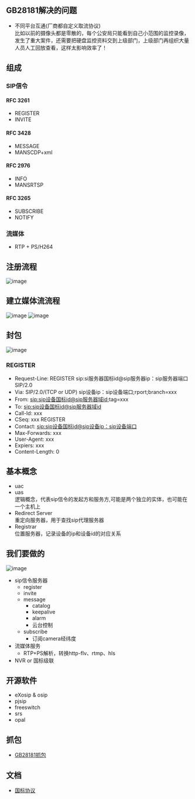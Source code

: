 
## GB28181解决的问题
- 不同平台互通(厂商都自定义取流协议)  
比如以前的摄像头都是零散的，每个公安局只能看到自己小范围的监控录像，发生了重大案件，还需要把硬盘监控资料交到上级部门，上级部门再组织大量人员人工回放查看，这样太影响效率了！

## 组成
### SIP信令
#### RFC 3261
- REGISTER
- INVITE
#### RFC 3428
- MESSAGE
- MANSCDP+xml
#### RFC 2976
- INFO
- MANSRTSP
#### RFC 3265
- SUBSCRIBE
- NOTIFY
### 流媒体
- RTP + PS/H264

## 注册流程
![image](./images/register.png)

## 建立媒体流流程
![image](./images/sip基本网络模型.png)
![image](./images/invite.png)

## 封包
![image](./images/协议.jpeg)
### REGISTER
- Request-Line: REGISTER sip:si服务器国标id@sip服务器ip：sip服务器端口 SIP/2.0
- Via: SIP/2.0/(TCP or UDP) sip设备ip：sip设备端口;rport;branch=xxx
- From: <sip:sip设备国标id@sip服务器域id>;tag=xxx
- To: <sip:sip设备国标id@sip服务器域id>
- Call-Id: xxx
- CSeq: xxx REGISTER
- Contact: <sip:sip设备国标id@sip设备ip：sip设备端口>
- Max-Forwards: xxx
- User-Agent: xxx
- Expiers: xxx
- Content-Length: 0

## 基本概念
- uac
- uas  
    逻辑概念，代表sip信令的发起方和服务方,可能是两个独立的实体，也可能在一个主机上
- Redirect Server  
    重定向服务器，用于查找sip代理服务器
- Registrar  
   位置服务器，记录设备的ip和设备id的对应关系

## 我们要做的
![image](./images//ali-gb28181.png)
- sip信令服务器
    - register
    - invite
    - message
        - catalog
        - keepalive
        - alarm
        - 云台控制
    - subscribe
        - 订阅camera经纬度
- 流媒体服务
    - RTP+PS解析，转换http-flv、rtmp、hls
- NVR or 国标级联

## 开源软件
- eXosip & osip
- pjsip
- freeswitch
- srs
- opal

## 抓包
- [GB28181抓包](./data/gb28181.pcap)

## 文档
- [国标协议](https://raw.githubusercontent.com/felix-001/GB28181/master/doc/GB-T28181%20%E8%A7%86%E9%A2%91%E8%81%94%E7%BD%91_%E4%BF%A1%E6%81%AF%E4%BC%A0%E8%BE%93%E4%BA%A4%E6%8D%A2%E6%8E%A7%E5%88%B6%E6%8A%80%E6%9C%AF%E8%A6%81%E6%B1%82%EF%BC%88%E6%8A%A5%E6%89%B9%E7%A8%BF%EF%BC%893.17.doc)
